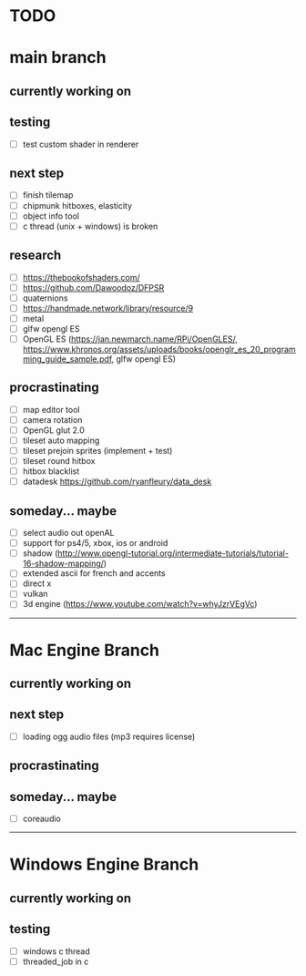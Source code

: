 # **TODO**

# main branch

## currently working on
## testing
- [ ] test custom shader in renderer
## next step
- [ ] finish tilemap
- [ ] chipmunk hitboxes, elasticity
- [ ] object info tool
- [ ] c thread (unix + windows) is broken
## research
- [ ] https://thebookofshaders.com/
- [ ] https://github.com/Dawoodoz/DFPSR
- [ ] quaternions
- [ ] https://handmade.network/library/resource/9
- [ ] metal
- [ ] glfw opengl ES
- [ ] OpenGL ES (https://jan.newmarch.name/RPi/OpenGLES/, https://www.khronos.org/assets/uploads/books/openglr_es_20_programming_guide_sample.pdf, glfw opengl ES)
## procrastinating
- [ ] map editor tool
- [ ] camera rotation
- [ ] OpenGL glut 2.0
- [ ] tileset auto mapping
- [ ] tileset prejoin sprites (implement + test)
- [ ] tileset round hitbox
- [ ] hitbox blacklist
- [ ] datadesk https://github.com/ryanfleury/data_desk
## someday... maybe
- [ ] select audio out openAL
- [ ] support for ps4/5, xbox, ios or android
- [ ] shadow (http://www.opengl-tutorial.org/intermediate-tutorials/tutorial-16-shadow-mapping/)
- [ ] extended ascii for french and accents
- [ ] direct x
- [ ] vulkan
- [ ] 3d engine (https://www.youtube.com/watch?v=whyJzrVEgVc)

---

# Mac Engine Branch

## currently working on
## next step
- [ ] loading ogg audio files (mp3 requires license)
## procrastinating
## someday... maybe
- [ ] coreaudio

---

# Windows Engine Branch

## currently working on 
## testing
- [ ] windows c thread
- [ ] threaded_job in c
